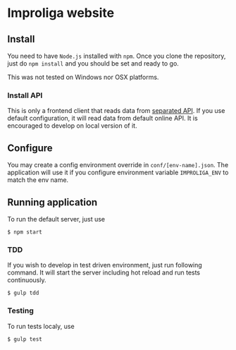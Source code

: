 # Improliga website

## Install

You need to have `Node.js` installed with `npm`. Once you clone the repository, just do `npm install` and you should be set and ready to go.

This was not tested on Windows nor OSX platforms.

### Install API

This is only a frontend client that reads data from [separated API](https://github.com/just-paja/improvanywhere-api). If you use default configuration, it will read data from default online API. It is encouraged to develop on local version of it.

## Configure

You may create a config environment override in `conf/[env-name].json`. The application will use it if you configure environment variable `IMPROLIGA_ENV` to match the env name.

## Running application

To run the default server, just use

`$ npm start`


### TDD

If you wish to develop in test driven environment, just run following command. It will start the server including hot reload and run tests continuously.

`$ gulp tdd`

### Testing

To run tests localy, use

`$ gulp test`
